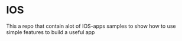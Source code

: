 # IOS

This a repo that contain alot of IOS-apps samples to show how to use simple features to build a useful app
